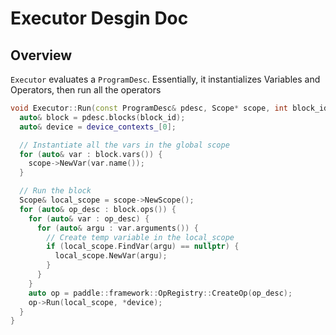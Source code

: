 # Executor Desgin Doc

## Overview

`Executor` evaluates a `ProgramDesc`. Essentially, it instantializes Variables and Operators, then run all the operators

```c++
void Executor::Run(const ProgramDesc& pdesc, Scope* scope, int block_id) {
  auto& block = pdesc.blocks(block_id);
  auto& device = device_contexts_[0];

  // Instantiate all the vars in the global scope
  for (auto& var : block.vars()) {
    scope->NewVar(var.name());
  }

  // Run the block
  Scope& local_scope = scope->NewScope();
  for (auto& op_desc : block.ops()) {
    for (auto& var : op_desc) {
      for (auto& argu : var.arguments()) {
        // Create temp variable in the local_scope
        if (local_scope.FindVar(argu) == nullptr) {
          local_scope.NewVar(argu);
        }
      }
    }
    auto op = paddle::framework::OpRegistry::CreateOp(op_desc);
    op->Run(local_scope, *device);
  }
}
```
